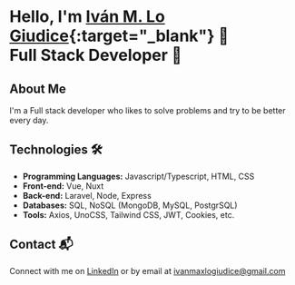 # Hello, I'm [Iván M. Lo Giudice](https://www.linkedin.com/in/ivanmaxlogiudice){:target="_blank"} 👋 <br> <b>Full Stack Developer 🚀</b>

## About Me
I'm a Full stack developer who likes to solve problems and try to be better every day.

## Technologies 🛠️

- <b>Programming Languages:</b> Javascript/Typescript, HTML, CSS
- <b>Front-end:</b> Vue, Nuxt
- <b>Back-end:</b> Laravel, Node, Express
- <b>Databases:</b> SQL, NoSQL (MongoDB, MySQL, PostgrSQL)
- <b>Tools:</b> Axios, UnoCSS, Tailwind CSS, JWT, Cookies, etc.

## Contact 📬
Connect with me on [LinkedIn](https://www.linkedin.com/in/ivanmaxlogiudice) or by email at ivanmaxlogiudice@gmail.com
